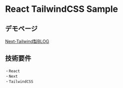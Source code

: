 # React TailwindCSS Sample

## デモページ
[Next-Tailwind製BLOG](https://happy-banach-3631af.netlify.app/)

## 技術要件
```
・React 
・Next
・TailwindCSS
```
